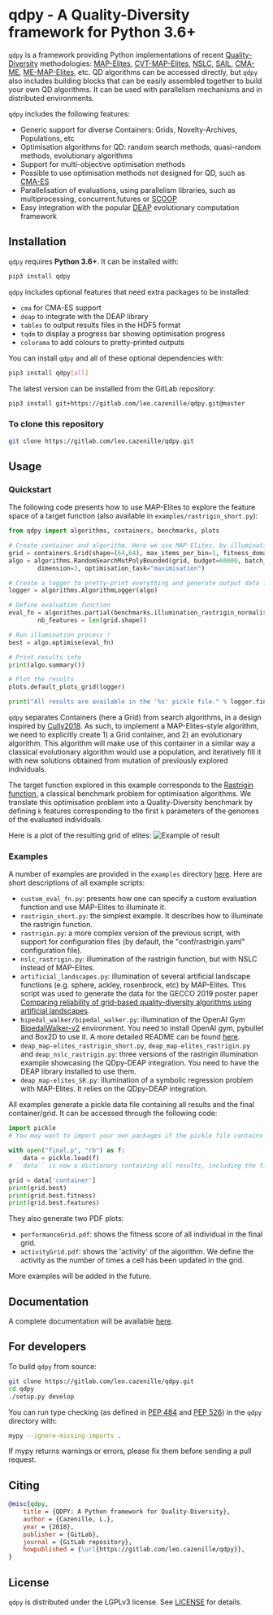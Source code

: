 # qdpy - A Quality-Diversity framework for Python 3.6+

`qdpy` is a framework providing Python implementations of recent [Quality-Diversity](https://www.frontiersin.org/articles/10.3389/frobt.2016.00040/full) methodologies: [MAP-Elites](https://arxiv.org/abs/1504.04909), [CVT-MAP-Elites](https://arxiv.org/pdf/1610.05729.pdf), [NSLC](https://arxiv.org/pdf/1610.05729.pdf), [SAIL](https://arxiv.org/pdf/1702.03713.pdf), [CMA-ME](https://arxiv.org/abs/1912.02400), [ME-MAP-Elites](TBD), etc.
QD algorithms can be accessed directly, but `qdpy` also includes building blocks that can be easily assembled together to build your own QD algorithms. It can be used with parallelism mechanisms and in distributed environments.

`qdpy` includes the following features:
 * Generic support for diverse Containers: Grids, Novelty-Archives, Populations, etc
 * Optimisation algorithms for QD: random search methods, quasi-random methods, evolutionary algorithms
 * Support for multi-objective optimisation methods
 * Possible to use optimisation methods not designed for QD, such as [CMA-ES](https://arxiv.org/pdf/1604.00772.pdf)
 * Parallelisation of evaluations, using parallelism libraries, such as multiprocessing, concurrent.futures or [SCOOP](https://github.com/soravux/scoop)
 * Easy integration with the popular [DEAP](https://github.com/DEAP/deap) evolutionary computation framework


## Installation
`qdpy` requires **Python 3.6+**. It can be installed with:
```bash
pip3 install qdpy
```

`qdpy` includes optional features that need extra packages to be installed:
 * `cma` for CMA-ES support
 * `deap` to integrate with the DEAP library
 * `tables` to output results files in the HDF5 format
 * `tqdm` to display a progress bar showing optimisation progress
 * `colorama` to add colours to pretty-printed outputs

You can install `qdpy` and all of these optional dependencies with:
```bash
pip3 install qdpy[all]
```

The latest version can be installed from the GitLab repository:
```bash
pip3 install git+https://gitlab.com/leo.cazenille/qdpy.git@master
```

### To clone this repository

```bash
git clone https://gitlab.com/leo.cazenille/qdpy.git
```


## Usage

### Quickstart

The following code presents how to use MAP-Elites to explore the feature space of a target function (also available in `examples/rastrigin_short.py`):

```python
from qdpy import algorithms, containers, benchmarks, plots

# Create container and algorithm. Here we use MAP-Elites, by illuminating a Grid container by evolution.
grid = containers.Grid(shape=(64,64), max_items_per_bin=1, fitness_domain=((0., 1.),), features_domain=((0., 1.), (0., 1.)))
algo = algorithms.RandomSearchMutPolyBounded(grid, budget=60000, batch_size=500,
        dimension=3, optimisation_task="maximisation")

# Create a logger to pretty-print everything and generate output data files
logger = algorithms.AlgorithmLogger(algo)

# Define evaluation function
eval_fn = algorithms.partial(benchmarks.illumination_rastrigin_normalised,
        nb_features = len(grid.shape))

# Run illumination process !
best = algo.optimise(eval_fn)

# Print results info
print(algo.summary())

# Plot the results
plots.default_plots_grid(logger)

print("All results are available in the '%s' pickle file." % logger.final_filename)
```


`qdpy` separates Containers (here a Grid) from search algorithms, in a design inspired by [Cully2018](https://ieeexplore.ieee.org/stamp/stamp.jsp?arnumber=7959075).
As such, to implement a MAP-Elites-style algorithm, we need to explicitly create 1) a Grid container, and 2) an evolutionary algorithm.
This algorithm will make use of this container in a similar way a classical evolutionary algorithm would use a population, and iteratively fill it with new solutions
obtained from mutation of previously explored individuals.

The target function explored in this example corresponds to the [Rastrigin function](https://en.wikipedia.org/wiki/Rastrigin_function), a classical benchmark problem for optimisation algorithms.
We translate this optimisation problem into a Quality-Diversity benchmark by defining `k` features corresponding to the first `k` parameters of the genomes of the evaluated individuals.

Here is a plot of the resulting grid of elites:
![Example of result](.description/performancesGrid.png)


### Examples
A number of examples are provided in the `examples` directory [here](https://gitlab.com/leo.cazenille/qdpy/tree/master/examples).
Here are short descriptions of all example scripts:
 * `custom_eval_fn.py`: presents how one can specify a custom evaluation function and use MAP-Elites to illuminate it.
 * `rastrigin_short.py`: the simplest example. It describes how to illuminate the rastrigin function.
 * `rastrigin.py`: a more complex version of the previous script, with support for configuration files (by default, the "conf/rastrigin.yaml" configuration file).
 * `nslc_rastrigin.py`: illumination of the rastrigin function, but with NSLC instead of MAP-Elites.
 * `artificial_landscapes.py`: illumination of several artificial landscape functions (e.g. sphere, ackley, rosenbrock, etc) by MAP-Elites. This script was used to generate the data for the GECCO 2019 poster paper [Comparing reliability of grid-based quality-diversity algorithms using artificial landscapes](https://dl.acm.org/doi/pdf/10.1145/3319619.3321895).
 * `bipedal_walker/bipedal_walker.py`: illumination of the OpenAI Gym [BipedalWalker-v2](https://gym.openai.com/envs/BipedalWalker-v2/) environment. You need to install OpenAI gym, pybullet and Box2D to use it. A more detailed README can be found [here](examples/bipedal_walker).
 * `deap_map-elites_rastrigin_short.py`, `deap_map-elites_rastrigin.py` and `deap_nslc_rastrigin.py`: three versions of the rastrigin illumination example showcasing the QDpy-DEAP integration. You need to have the DEAP library installed to use them.
 * `deap_map-elites_SR.py`: illumination of a symbolic regression problem with MAP-Elites. It relies on the QDpy-DEAP integration.

All examples generate a pickle data file containing all results and the final container/grid. It can be accessed through the following code:
```python
import pickle
# You may want to import your own packages if the pickle file contains custom objects

with open("final.p", "rb") as f:
    data = pickle.load(f)
# ``data`` is now a dictionary containing all results, including the final container, all solutions, the algorithm parameters, etc.

grid = data['container']
print(grid.best)
print(grid.best.fitness)
print(grid.best.features)
```

They also generate two PDF plots:
 * `performanceGrid.pdf`: shows the fitness score of all individual in the final grid.
 * `activityGrid.pdf`: shows the 'activity' of the algorithm. We define the activity as the number of times a cell has been updated in the grid.

More examples will be added in the future.



## Documentation
A complete documentation will be available [here](https://leo.cazenille.gitlab.io/qdpy/).


## For developers

To build `qdpy` from source:
```bash
git clone https://gitlab.com/leo.cazenille/qdpy.git
cd qdpy
./setup.py develop
```

You can run type checking (as defined in [PEP 484](https://www.python.org/dev/peps/pep-0484/) and [PEP 526](https://www.python.org/dev/peps/pep-0526/)) in the `qdpy` directory with:
```bash
mypy --ignore-missing-imports .
```

If mypy returns warnings or errors, please fix them before sending a pull request.


## Citing

```bibtex
@misc{qdpy,
    title = {QDPY: A Python framework for Quality-Diversity},
    author = {Cazenille, L.},
    year = {2018},
    publisher = {GitLab},
    journal = {GitLab repository},
    howpublished = {\url{https://gitlab.com/leo.cazenille/qdpy}},
}
```


## License

`qdpy` is distributed under the LGPLv3 license. See [LICENSE](LICENSE) for details.

